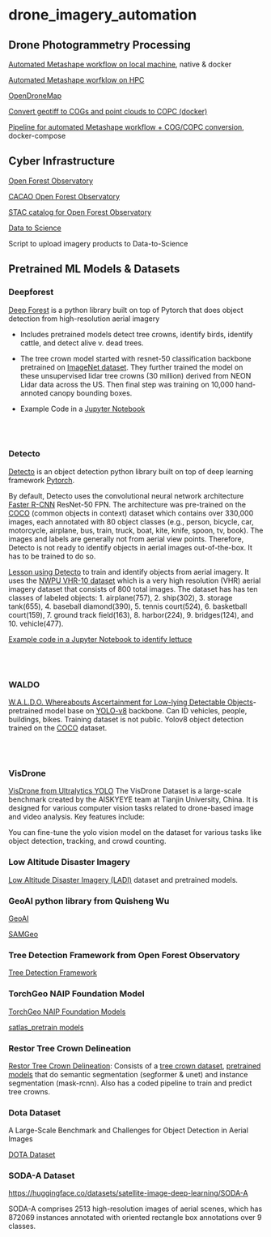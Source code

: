 # drone_imagery_automation

## Drone Photogrammetry Processing 

[Automated Metashape workflow on local machine](https://github.com/jeffgillan/automate-metashape), native & docker

[Automated Metashape worfklow on HPC](https://github.com/jeffgillan/metashape_hpc)

[OpenDroneMap](https://github.com/jeffgillan/opendronemap)

[Convert geotiff to COGs and point clouds to COPC (docker)](https://github.com/jeffgillan/cog_copc_generate)

[Pipeline for automated Metashape workflow + COG/COPC conversion](https://github.com/jeffgillan/cog_copc_generate), docker-compose


## Cyber Infrastructure

[Open Forest Observatory](https://openforestobservatory.org/)

[CACAO Open Forest Observatory](https://github.com/open-forest-observatory/cacao-terraform-ofo/tree/main)  

[STAC catalog for Open Forest Observatory](https://github.com/open-forest-observatory/stac)

[Data to Science](https://ps2.d2s.org/)

Script to upload imagery products to Data-to-Science


## Pretrained ML Models & Datasets


### Deepforest
[Deep Forest](https://deepforest.readthedocs.io/en/v1.5.0/index.html) is a python library built on top of Pytorch that does object detection from high-resolution aerial imagery

* Includes pretrained models detect tree crowns, identify birds, identify cattle, and detect alive v. dead trees.

* The tree crown model started with resnet-50 classification backbone pretrained on [ImageNet dataset](https://www.image-net.org/index.php). They further trained the model on these unsupervised lidar tree crowns (30 million) derived from NEON Lidar data across the US. Then final step was training on 10,000 hand-annoted canopy bounding boxes.  

* Example Code in a [Jupyter Notebook](https://github.com/ua-datalab/Geospatial_Workshops/wiki/Image-Object-Detection-%E2%80%90-Deep-Forest)

<br>
<br>

### Detecto
[Detecto](https://detecto.readthedocs.io/en/latest/) is an object detection python library built on top of deep learning framework [Pytorch](https://pytorch.org/). 

By default, Detecto uses the convolutional neural network architecture [Faster R-CNN](https://arxiv.org/pdf/1506.01497) ResNet-50 FPN. The architecture was pre-trained on the [COCO](https://cocodataset.org/#home) (common objects in context) dataset which contains over 330,000 images, each annotated with 80 object classes (e.g., person, bicycle, car, motorcycle, airplane, bus, train, truck, boat, kite, knife, spoon, tv, book). The images and labels are generally not from aerial view points. Therefore, Detecto is not ready to identify objects in aerial images out-of-the-box. It has to be trained to do so.

[Lesson using Detecto](https://github.com/ua-datalab/Geospatial_Workshops/wiki/Image-Object-Detection-%E2%80%90-Detecto) to train and identify objects from aerial imagery. It uses the [NWPU VHR-10 dataset](https://github.com/chaozhong2010/VHR-10_dataset_coco) which is a very high resolution (VHR) aerial imagery dataset that consists of 800 total images. The dataset has has ten classes of labeled objects: 1. airplane(757), 2. ship(302), 3. storage tank(655), 4. baseball diamond(390), 5. tennis court(524), 6. basketball court(159), 7. ground track field(163), 8. harbor(224), 9. bridges(124), and 10. vehicle(477). 

[Example code in a Jupyter Notebook to identify lettuce](https://github.com/jeffgillan/data_to_science_scripts/blob/main/lettuce_detecto.ipynb)


<br>
<br>

### WALDO
[W.A.L.D.O. Whereabouts Ascertainment for Low-lying Detectable Objects](https://huggingface.co/StephanST/WALDO30)- pretrained model base on [YOLO-v8](https://docs.ultralytics.com/models/yolov8/) backbone. Can ID vehicles, people, buildings, bikes. Training dataset is not public. Yolov8 object detection trained on the [COCO](https://cocodataset.org/#home) dataset. 

<br>
<br>

### VisDrone
[VisDrone from Ultralytics YOLO](https://docs.ultralytics.com/datasets/detect/visdrone/)
The VisDrone Dataset is a large-scale benchmark created by the AISKYEYE team at Tianjin University, China. It is designed for various computer vision tasks related to drone-based image and video analysis. Key features include:

You can fine-tune the yolo vision model on the dataset for various tasks like object detection, tracking, and crowd counting. 


### Low Altitude Disaster Imagery
[Low Altitude Disaster Imagery (LADI)](https://github.com/LADI-Dataset/ladi-overview) dataset and pretrained models.


### GeoAI python library from Quisheng Wu
[GeoAI](https://geoai.gishub.org/)

[SAMGeo](https://samgeo.gishub.org/)

### Tree Detection Framework from Open Forest Observatory
[Tree Detection Framework](https://github.com/open-forest-observatory/tree-detection-framework)


### TorchGeo NAIP Foundation Model
[TorchGeo NAIP Foundation Models](https://torchgeo.readthedocs.io/en/stable/api/models.html#naip)

[satlas_pretrain models](https://github.com/allenai/satlaspretrain_models/)

### Restor Tree Crown Delineation
[Restor Tree Crown Delineation](https://restor-foundation.github.io/tcd/): Consists of a [tree crown dataset](https://huggingface.co/datasets/restor/tcd), [pretrained models](https://huggingface.co/restor) that do semantic segmentation (segformer & unet) and instance segmentation (mask-rcnn). Also has a coded pipeline to train and predict tree crowns. 

### Dota Dataset
A Large-Scale Benchmark and Challenges for Object Detection in Aerial Images

[DOTA Dataset](https://captain-whu.github.io/DOTA/index.html)

### SODA-A Dataset
https://huggingface.co/datasets/satellite-image-deep-learning/SODA-A

SODA-A comprises 2513 high-resolution images of aerial scenes, which has 872069 instances annotated with oriented rectangle box annotations over 9 classes.

